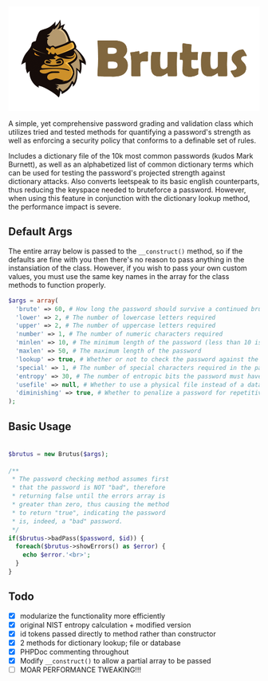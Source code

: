 <img src="https://raw.githubusercontent.com/UberNerdBoy/Brutus/master/assets/brutus.png" alt="Brutus">

A simple, yet comprehensive password grading and validation class which utilizes tried and tested methods for quantifying a password's strength as well as enforcing a security policy that conforms to a definable set of rules.

Includes a dictionary file of the 10k most common passwords (kudos Mark Burnett), as well as an alphabetized list of common dictionary terms which can be used for testing the password's projected strength against dictionary attacks. Also converts leetspeak to its basic english counterparts, thus reducing the keyspace needed to bruteforce a password. However, when using this feature in conjunction with the dictionary lookup method, the performance impact is severe.


Default Args
-----
The entire array below is passed to the `__construct()` method, so if the defaults are fine with you then there's no reason to pass anything in the instansiation of the class. However, if you wish to pass your own custom values, you must use the same key names in the array for the class methods to function properly.
```php
$args = array(
  'brute' => 60, # How long the password should survive a continued brute force attack
  'lower' => 2, # The number of lowercase letters required
  'upper' => 2, # The number of uppercase letters required
  'number' => 1, # The number of numeric characters required
  'minlen' => 10, # The minimum length of the password (less than 10 is discouraged)
  'maxlen' => 50, # The maximum length of the password
  'lookup' => true, # Whether or not to check the password against the dictionar(y/ies)
  'special' => 1, # The number of special characters required in the password
  'entropy' => 30, # The number of entropic bits the password must have
  'usefile' => null, # Whether to use a physical file instead of a database
  'diminishing' => true, # Whether to penalize a password for repetitive characters
);
```

Basic Usage
-----
```php

$brutus = new Brutus($args);

/**
 * The password checking method assumes first
 * that the password is NOT "bad", therefore
 * returning false until the errors array is
 * greater than zero, thus causing the method
 * to return "true", indicating the password
 * is, indeed, a "bad" password.
 */
if($brutus->badPass($password, $id)) {
  foreach($brutus->showErrors() as $error) {
    echo $error.'<br>';
  }
}
```

Todo
-----
- [x] modularize the functionality more efficiently
- [x] original NIST entropy calculation + modified version
- [x] id tokens passed directly to method rather than constructor
- [x] 2 methods for dictionary lookup; file or database
- [x] PHPDoc commenting throughout
- [x] Modify `__construct()` to allow a partial array to be passed
- [ ] MOAR PERFORMANCE TWEAKING!!!
